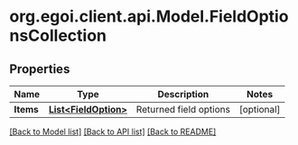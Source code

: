 # org.egoi.client.api.Model.FieldOptionsCollection
## Properties

Name | Type | Description | Notes
------------ | ------------- | ------------- | -------------
**Items** | [**List&lt;FieldOption&gt;**](FieldOption.md) | Returned field options | [optional] 

[[Back to Model list]](../README.md#documentation-for-models) [[Back to API list]](../README.md#documentation-for-api-endpoints) [[Back to README]](../README.md)

